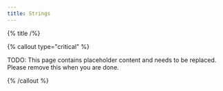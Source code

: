 ```yaml
---
title: Strings
---
```


{% title /%}

{% callout type="critical" %}

TODO: This page contains placeholder content and needs to be replaced. Please remove this when you are done.

{% /callout %}
